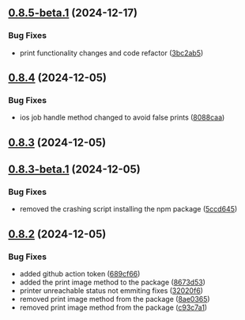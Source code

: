 ## [0.8.5-beta.1](https://github.com/eatme-global/react-native-pos-thermal-printer/compare/v0.8.4...v0.8.5-beta.1) (2024-12-17)


### Bug Fixes

* print functionality changes and code refactor ([3bc2ab5](https://github.com/eatme-global/react-native-pos-thermal-printer/commit/3bc2ab5c3e624ff5c94b6db748ea0be06bd53f2a))

## [0.8.4](https://github.com/eatme-global/react-native-pos-thermal-printer/compare/v0.8.3...v0.8.4) (2024-12-05)

### Bug Fixes

- ios job handle method changed to avoid false prints ([8088caa](https://github.com/eatme-global/react-native-pos-thermal-printer/commit/8088caaad9a8b470fd88a5cb69433607113d1bb6))

## [0.8.3](https://github.com/eatme-global/react-native-pos-thermal-printer/compare/v0.8.2...v0.8.3) (2024-12-05)

## [0.8.3-beta.1](https://github.com/eatme-global/react-native-pos-thermal-printer/compare/v0.8.2...v0.8.3-beta.1) (2024-12-05)

### Bug Fixes

- removed the crashing script installing the npm package ([5ccd645](https://github.com/eatme-global/react-native-pos-thermal-printer/commit/5ccd645644995b8e7c40713427f9d875fc776ebc))

## [0.8.2](https://github.com/eatme-global/react-native-pos-thermal-printer/compare/v0.8.1...v0.8.2) (2024-12-05)

### Bug Fixes

- added github action token ([689cf66](https://github.com/eatme-global/react-native-pos-thermal-printer/commit/689cf665f37de513a80aa0b19e75dd3e339296a7))
- added the print image method to the package ([8673d53](https://github.com/eatme-global/react-native-pos-thermal-printer/commit/8673d53a81a6a5977adf9868da55c4de08d9b7be))
- printer unreachable status not emmiting fixes ([32020f6](https://github.com/eatme-global/react-native-pos-thermal-printer/commit/32020f62ee2b825a996cd007e5b54d9853b56bd6))
- removed print image method from the package ([8ae0365](https://github.com/eatme-global/react-native-pos-thermal-printer/commit/8ae03655208a3037a213961d3381d0b76860cef2))
- removed print image method from the package ([c93c7a1](https://github.com/eatme-global/react-native-pos-thermal-printer/commit/c93c7a17af6f0c58eb0a87e802bdc3734d09ca14))
